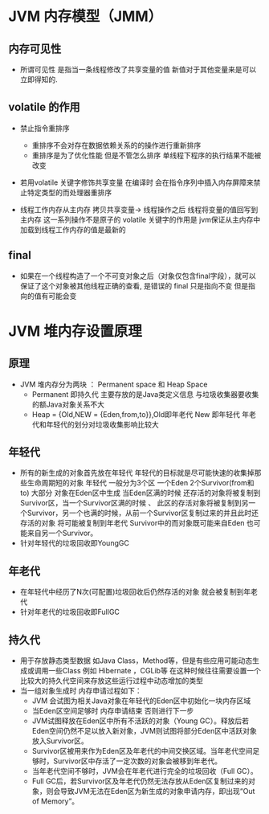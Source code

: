# JVM 内存模型（JMM）

## 内存可见性
 - 所谓可见性 是指当一条线程修改了共享变量的值 新值对于其他变量来是可以立即得知的.
## volatile 的作用
   - 禁止指令重排序
      - 重排序不会对存在数据依赖关系的的操作进行重新排序
      - 重排序是为了优化性能 但是不管怎么排序 单线程下程序的执行结果不能被改变
   - 若用volatile 关键字修饰共享变量 在编译时 会在指令序列中插入内存屏障来禁止特定类型的而处理器重排序
   
   - 线程工作内存从主内存 拷贝共享变量-> 线程操作之后 线程将变量的值回写到主内存 这一系列操作不是原子的 
volatile 关键字的作用是 jvm保证从主内存中加载到线程工作内存的值是最新的

##  final 
 - 如果在一个线程构造了一个不可变对象之后（对象仅包含final字段），就可以保证了这个对象被其他线程正确的查看,
 是错误的 final 只是指向不变 但是指向的值有可能会变

# JVM 堆内存设置原理
## 原理
- JVM 堆内存分为两块 ： Permanent space 和 Heap Space
   - Permanent 即持久代 主要存放的是Java类定义信息 与垃圾收集器要收集的额Java对象关系不大
   - Heap = {Old,NEW = {Eden,from,to}},Old即年老代 New 即年轻代 年老代和年轻代的划分对垃圾收集影响比较大
## 年轻代
 - 所有的新生成的对象首先放在年轻代 年轻代的目标就是尽可能快速的收集掉那些生命周期短的对象 年轻代 一般分为3个区
 一个Eden 2个Survivor(from和to) 
 大部分 对象在Eden区中生成 当Eden区满的时候 还存活的对象将被复制到Survivor区，当一个Survivor区满的时候 、
 此区的存活对象将被复制到另一个Survivor，另一个也满的时候，从前一个Survivor区复制过来的并且此时还存活的对象 将可能被复制到年老代
 Survivor中的而对象既可能来自Eden 也可能来自另一个Survivor。
 - 针对年轻代的垃圾回收即YoungGC
 
 ## 年老代
 - 在年轻代中经历了N次(可配置)垃圾回收后仍然存活的对象 就会被复制到年老代 
 - 针对年老代的垃圾回收即FullGC
 ## 持久代
 - 用于存放静态类型数据 如Java Class，Method等，但是有些应用可能动态生成或调用一些Class 例如 Hibernate 
 ，CGLib等 在这种时候往往需要设置一个比较大的持久代空间来存放这些运行过程中动态增加的类型
 - 当一组对象生成时 内存申请过程如下：
    - JVM 会试图为相关Java对象在年轻代的Eden区中初始化一块内存区域
    - 当Eden区空间足够时 内存申请结束 否则进行下一步 
    - JVM试图释放在Eden区中所有不活跃的对象（Young GC）。释放后若Eden空间仍然不足以放入新对象，JVM则试图将部分Eden区中活跃对象放入Survivor区。
    - Survivor区被用来作为Eden区及年老代的中间交换区域。当年老代空间足够时，Survivor区中存活了一定次数的对象会被移到年老代。
    -  当年老代空间不够时，JVM会在年老代进行完全的垃圾回收（Full GC）。
    - Full GC后，若Survivor区及年老代仍然无法存放从Eden区复制过来的对象，则会导致JVM无法在Eden区为新生成的对象申请内存，即出现“Out of Memory”。
 
 
 
 